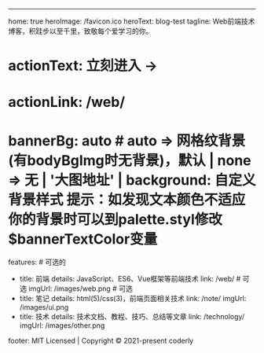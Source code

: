 ---
home: true
heroImage: /favicon.ico
heroText: blog-test
tagline: Web前端技术博客，积跬步以至千里，致敬每个爱学习的你。
# actionText: 立刻进入 →
# actionLink: /web/
# bannerBg: auto # auto => 网格纹背景(有bodyBgImg时无背景)，默认 | none => 无 | '大图地址' | background: 自定义背景样式       提示：如发现文本颜色不适应你的背景时可以到palette.styl修改$bannerTextColor变量

features: # 可选的
  - title: 前端
    details: JavaScript、ES6、Vue框架等前端技术
    link: /web/ # 可选
    imgUrl: /images/web.png # 可选
  - title: 笔记
    details: html(5)/css(3)，前端页面相关技术
    link: /note/
    imgUrl: /images/ui.png
  - title: 技术
    details: 技术文档、教程、技巧、总结等文章
    link: /technology/
    imgUrl: /images/other.png

footer: MIT Licensed | Copyright © 2021-present coderly
